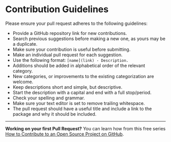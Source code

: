 # Contribution Guidelines

Please ensure your pull request adheres to the following guidelines:

- Provide a GitHub repository link for new contributions.
- Search previous suggestions before making a new one, as yours may be a
  duplicate.
- Make sure your contribution is useful before submitting.
- Make an individual pull request for each suggestion.
- Use the following format: `[name](link) - Description.`
- Additions should be added in alphabetical order of the relevant category.
- New categories, or improvements to the existing categorization are welcome.
- Keep descriptions short and simple, but descriptive.
- Start the description with a capital and end with a full stop/period.
- Check your spelling and grammar.
- Make sure your text editor is set to remove trailing whitespace.
- The pull request should have a useful title and include a link to the package
  and why it should be included.

---

**Working on your first Pull Request?** You can learn how from this free series
[How to Contribute to an Open Source Project on GitHub](https://egghead.io/courses/how-to-contribute-to-an-open-source-project-on-github).
